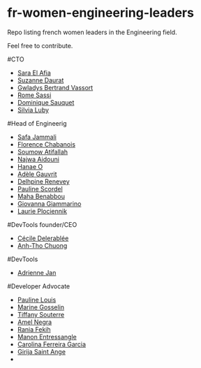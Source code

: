 # fr-women-engineering-leaders
Repo listing french women leaders in the Engineering field.

Feel free to contribute.

#CTO 


- [Sara El Afia](https://www.linkedin.com/in/saraelafia) 
- [Suzanne Daurat](https://www.linkedin.com/in/suzanne-daurat-b6b59161/) 
- [Gwladys Bertrand Vassort](https://www.linkedin.com/in/gwladys-bertrand-vassort-923b9530/)
- [Rome Sassi](https://www.linkedin.com/in/romesassi/) 
- [Dominique Sauquet](https://www.linkedin.com/in/dominique-sauquet-6a39101/) 
- [Silvia Luby](https://www.linkedin.com/in/silvia-luby/)

#Head of Engineerig

- [Safa Jammali](https://www.linkedin.com/in/safajammali/)
- [Florence Chabanois](https://www.linkedin.com/in/florencechabanois/)
- [Soumow Atifallah](https://www.linkedin.com/in/soumow/)
- [Najwa Aidouni](https://www.linkedin.com/in/najwaaidouni/)
- [Hanae O](https://www.linkedin.com/in/hanaeoub/)
- [Adèle Gauvrit](https://www.linkedin.com/in/ad%C3%A8le-gauvrit1995/)
- [Delhpine Renevey](https://www.linkedin.com/in/delphine-renevey-0958a91b/)
- [Pauline Scordel](https://www.linkedin.com/in/paulinescordel/)
- [Maha Benabbou](https://www.linkedin.com/in/maha-benabbou-0b6b2191/)
- [Giovanna Giammarino](https://www.linkedin.com/in/ggiammarino/)
- [Laurie Plociennik](https://www.linkedin.com/in/lplociennik/)

#DevTools founder/CEO
- [Cécile Delerablée](https://www.linkedin.com/in/ceciledelerablee/)
- [Anh-Tho Chuong](https://www.linkedin.com/in/anhthochuong)

#DevTools
- [Adrienne Jan](https://www.linkedin.com/in/adriennejan/)

#Developer Advocate

- [Pauline Louis](https://www.linkedin.com/in/pauline-louis/)
- [Marine Gosselin](https://www.linkedin.com/in/marine-gosselin/)
- [Tiffany Souterre](https://www.linkedin.com/in/tiffanysouterre/)
- [Amel Negra](https://www.linkedin.com/in/amel-negra/)
- [Rania Fekih](https://www.linkedin.com/in/rania-fekih-86546512b/)
- [Manon Entressangle](https://www.linkedin.com/in/manon-entressangle-329b6289/)
- [Carolina Ferreira Garcia](https://www.linkedin.com/in/caro-fg/)
- [Girija Saint Ange](https://www.linkedin.com/in/girija-saint-ange-9736888/)
- 
